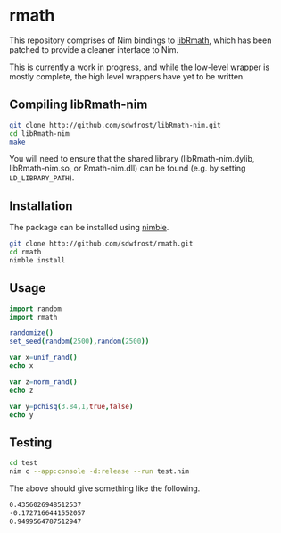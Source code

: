 # rmath

This repository comprises of Nim bindings to [libRmath](http://github.com/sdwfrost/libRmath-nim), which has been patched to provide a cleaner interface to Nim.

This is currently a work in progress, and while the low-level wrapper is mostly complete, the high level wrappers have yet to be written.

## Compiling libRmath-nim

```sh
git clone http://github.com/sdwfrost/libRmath-nim.git
cd libRmath-nim
make
```

You will need to ensure that the shared library (libRmath-nim.dylib, libRmath-nim.so, or Rmath-nim.dll) can be found (e.g. by setting `LD_LIBRARY_PATH`).

## Installation

The package can be installed using [nimble]().

```sh
git clone http://github.com/sdwfrost/rmath.git
cd rmath
nimble install
```

## Usage

```nim
import random
import rmath

randomize()
set_seed(random(2500),random(2500))

var x=unif_rand()
echo x

var z=norm_rand()
echo z

var y=pchisq(3.84,1,true,false)
echo y
```

## Testing

```sh
cd test
nim c --app:console -d:release --run test.nim
```

The above should give something like the following.

```sh
0.4356026948512537
-0.1727166441552057
0.9499564787512947
```
